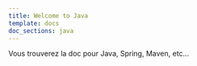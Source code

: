 ```yaml
---
title: Welcome to Java
template: docs
doc_sections: java
---
```


Vous trouverez la doc pour Java, Spring, Maven, etc...